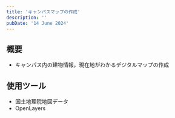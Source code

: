 ```yaml
---
title: 'キャンパスマップの作成'
description: ''
pubDate: '14 June 2024'
---
```


## 概要

- キャンパス内の建物情報，現在地がわかるデジタルマップの作成

## 使用ツール

- 国土地理院地図データ
- OpenLayers
